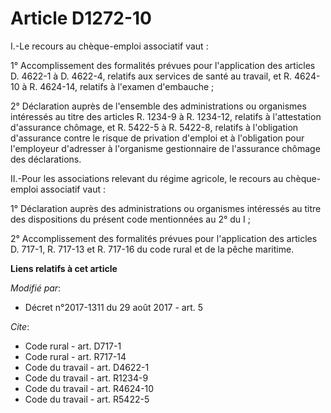# Article D1272-10

I.-Le recours au chèque-emploi associatif vaut :

1° Accomplissement des formalités prévues pour l'application des articles D. 4622-1 à D. 4622-4, relatifs aux services de
santé au travail, et R. 4624-10 à R. 4624-14, relatifs à l'examen d'embauche ;

2° Déclaration auprès de l'ensemble des administrations ou organismes intéressés au titre des articles R. 1234-9 à R.
1234-12, relatifs à l'attestation d'assurance chômage, et R. 5422-5 à R. 5422-8, relatifs à l'obligation d'assurance contre
le risque de privation d'emploi et à l'obligation pour l'employeur d'adresser à l'organisme gestionnaire de l'assurance
chômage des déclarations.

II.-Pour les associations relevant du régime agricole, le recours au chèque-emploi associatif vaut :

1° Déclaration auprès des administrations ou organismes intéressés au titre des dispositions du présent code mentionnées au
2° du I ;

2° Accomplissement des formalités prévues pour l'application des articles D. 717-1, R. 717-13 et R. 717-16 du code rural et
de la pêche maritime.

**Liens relatifs à cet article**

_Modifié par_:

  - Décret n°2017-1311 du 29 août 2017 - art. 5

_Cite_:

  - Code rural - art. D717-1
  - Code rural - art. R717-14
  - Code du travail - art. D4622-1
  - Code du travail - art. R1234-9
  - Code du travail - art. R4624-10
  - Code du travail - art. R5422-5
